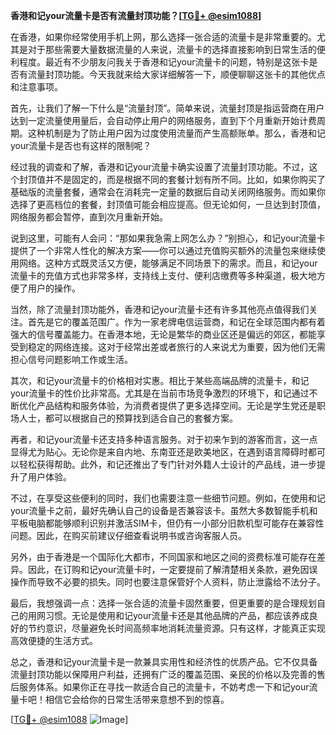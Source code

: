 **香港和记your流量卡是否有流量封顶功能？[[TG💪+ @esim1088](https://t.me/s/esim1088)]**

在香港，如果你经常使用手机上网，那么选择一张合适的流量卡是非常重要的。尤其是对于那些需要大量数据流量的人来说，流量卡的选择直接影响到日常生活的便利程度。最近有不少朋友问我关于香港和记your流量卡的问题，特别是这张卡是否有流量封顶功能。今天我就来给大家详细解答一下，顺便聊聊这张卡的其他优点和注意事项。

首先，让我们了解一下什么是“流量封顶”。简单来说，流量封顶是指运营商在用户达到一定流量使用量后，会自动停止用户的网络服务，直到下个月重新开始计费周期。这种机制是为了防止用户因为过度使用流量而产生高额账单。那么，香港和记your流量卡是否也有这样的限制呢？

经过我的调查和了解，香港和记your流量卡确实设置了流量封顶功能。不过，这个封顶值并不是固定的，而是根据不同的套餐计划有所不同。比如，如果你购买了基础版的流量套餐，通常会在消耗完一定量的数据后自动关闭网络服务。而如果你选择了更高档位的套餐，封顶值可能会相应提高。但无论如何，一旦达到封顶值，网络服务都会暂停，直到次月重新开始。

说到这里，可能有人会问：“那如果我急需上网怎么办？”别担心，和记your流量卡提供了一个非常人性化的解决方案——你可以通过充值购买额外的流量包来继续使用网络。这种方式既灵活又方便，能够满足不同场景下的需求。而且，和记your流量卡的充值方式也非常多样，支持线上支付、便利店缴费等多种渠道，极大地方便了用户的操作。

当然，除了流量封顶功能外，香港和记your流量卡还有许多其他亮点值得我们关注。首先是它的覆盖范围广。作为一家老牌电信运营商，和记在全球范围内都有着强大的信号覆盖能力。在香港本地，无论是繁华的商业区还是偏远的郊区，都能享受到稳定的网络连接。这对于经常出差或者旅行的人来说尤为重要，因为他们无需担心信号问题影响工作或生活。

其次，和记your流量卡的价格相对实惠。相比于某些高端品牌的流量卡，和记your流量卡的性价比非常高。尤其是在当前市场竞争激烈的环境下，和记通过不断优化产品结构和服务体验，为消费者提供了更多选择空间。无论是学生党还是职场人士，都可以根据自己的预算找到适合自己的套餐方案。

再者，和记your流量卡还支持多种语言服务。对于初来乍到的游客而言，这一点显得尤为贴心。无论你是来自内地、东南亚还是欧美地区，在遇到语言障碍时都可以轻松获得帮助。此外，和记还推出了专门针对外籍人士设计的产品线，进一步提升了用户体验。

不过，在享受这些便利的同时，我们也需要注意一些细节问题。例如，在使用和记your流量卡之前，最好先确认自己的设备是否兼容该卡。虽然大多数智能手机和平板电脑都能够顺利识别并激活SIM卡，但仍有一小部分旧款机型可能存在兼容性问题。因此，在购买前建议仔细查看说明书或咨询客服人员。

另外，由于香港是一个国际化大都市，不同国家和地区之间的资费标准可能存在差异。因此，在订购和记your流量卡时，一定要提前了解清楚相关条款，避免因误操作而导致不必要的损失。同时也要注意保管好个人资料，防止泄露给不法分子。

最后，我想强调一点：选择一张合适的流量卡固然重要，但更重要的是合理规划自己的用网习惯。无论是使用和记your流量卡还是其他品牌的产品，都应该养成良好的节约意识，尽量避免长时间高频率地消耗流量资源。只有这样，才能真正实现高效便捷的生活方式。

总之，香港和记your流量卡是一款兼具实用性和经济性的优质产品。它不仅具备流量封顶功能以保障用户利益，还拥有广泛的覆盖范围、亲民的价格以及完善的售后服务体系。如果你正在寻找一款适合自己的流量卡，不妨考虑一下和记your流量卡吧！相信它会给你的日常生活带来意想不到的惊喜。

[[TG💪+ @esim1088](https://t.me/s/esim1088) ![Image](https://i.postimg.cc/4NQfJmqS/Snipaste-2025-05-13-00-14-12.png)]